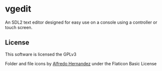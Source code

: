 # vgedit
An SDL2 text editor designed for easy use on a console using a controller or touch screen.

## License
This software is licensed the GPLv3

Folder and file icons by [Alfredo Hernandez](https://www.flaticon.com/authors/alfredo-hernandez) under the Flaticon Basic License

